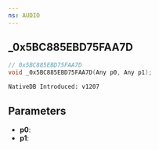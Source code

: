 ```yaml
---
ns: AUDIO
---
```

## _0x5BC885EBD75FAA7D

```c
// 0x5BC885EBD75FAA7D
void _0x5BC885EBD75FAA7D(Any p0, Any p1);
```

```
NativeDB Introduced: v1207
```

## Parameters
* **p0**:
* **p1**:
